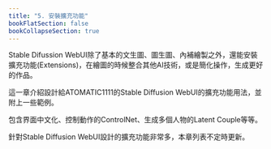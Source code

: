 ```yaml
---
title: "5. 安裝擴充功能"
bookFlatSection: false
bookCollapseSection: true
---
```


Stable Difussion WebUI除了基本的文生圖、圖生圖、內補繪製之外，還能安裝擴充功能(Extensions)，在繪圖的時候整合其他AI技術，或是簡化操作，生成更好的作品。

這一章介紹設計給ATOMATIC1111的Stable Diffusion WebUI的擴充功能用法，並附上一些範例。

包含界面中文化、控制動作的ControlNet、生成多個人物的Latent Couple等等。

針對Stable Diffusion WebUI設計的擴充功能非常多，本章列表不定時更新。
